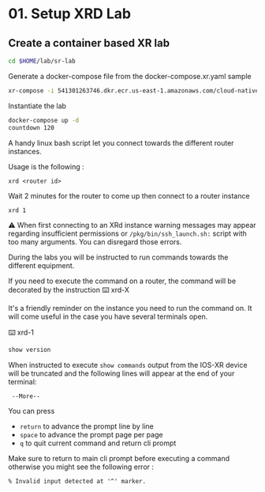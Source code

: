 # 01. Setup XRD Lab

## Create a container based XR lab

```bash
cd $HOME/lab/sr-lab
```

Generate a docker-compose file from the docker-compose.xr.yaml sample
```bash
xr-compose -i 541301263746.dkr.ecr.us-east-1.amazonaws.com/cloud-native-router -f docker-compose.xr.yml
```

Instantiate the lab
```bash
docker-compose up -d
countdown 120
```

A handy linux bash script let you connect towards the different router instances.

Usage is the following :
```
xrd <router id>
```

Wait 2 minutes for the router to come up then connect to a router instance
```bash
xrd 1
```

:warning: When first connecting to an XRd instance warning messages may appear regarding insufficient permissions or `/pkg/bin/ssh_launch.sh:` script with too many arguments. You can disregard those errors.

During the labs you will be instructed to run commands towards the different equipment.

If you need to execute the command on a router, the command will be decorated by the instruction :keyboard: xrd-X 

It's a friendly reminder on the instance you need to run the command on. It will come useful in the case you have several terminals open.

:keyboard: xrd-1

```bash
show version 
```

When instructed to execute `show commands` output from the IOS-XR device will be truncated and the following lines will appear at the end of your terminal:
```
 --More-- 
```
You can press 
* `return` to advance the prompt line by line
* `space` to advance the prompt page per page
* `q` to quit current command and return cli prompt

Make sure to return to main cli prompt before executing a command otherwise you might see the following error : 
```
% Invalid input detected at '^' marker.
```